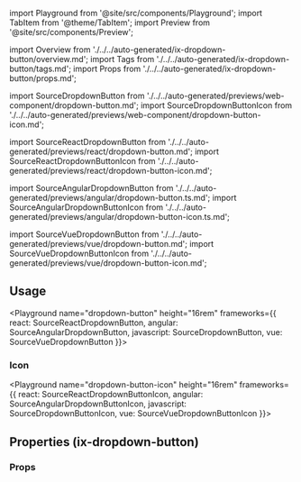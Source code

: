 import Playground from '@site/src/components/Playground';
import TabItem from '@theme/TabItem';
import Preview from '@site/src/components/Preview';

import Overview from './../../auto-generated/ix-dropdown-button/overview.md';
import Tags from './../../auto-generated/ix-dropdown-button/tags.md';
import Props from './../../auto-generated/ix-dropdown-button/props.md';

import SourceDropdownButton from './../../auto-generated/previews/web-component/dropdown-button.md';
import SourceDropdownButtonIcon from './../../auto-generated/previews/web-component/dropdown-button-icon.md';

import SourceReactDropdownButton from './../../auto-generated/previews/react/dropdown-button.md';
import SourceReactDropdownButtonIcon from './../../auto-generated/previews/react/dropdown-button-icon.md';

import SourceAngularDropdownButton from './../../auto-generated/previews/angular/dropdown-button.ts.md';
import SourceAngularDropdownButtonIcon from './../../auto-generated/previews/angular/dropdown-button-icon.ts.md';

import SourceVueDropdownButton from './../../auto-generated/previews/vue/dropdown-button.md';
import SourceVueDropdownButtonIcon from './../../auto-generated/previews/vue/dropdown-button-icon.md';


<Tags />

<Overview />

## Usage

<Playground
name="dropdown-button" height="16rem"
frameworks={{
  react: SourceReactDropdownButton,
  angular: SourceAngularDropdownButton,
  javascript: SourceDropdownButton,
  vue: SourceVueDropdownButton
}}></Playground>

### Icon

<Playground
name="dropdown-button-icon" height="16rem"
frameworks={{
  react: SourceReactDropdownButtonIcon,
  angular: SourceAngularDropdownButtonIcon,
  javascript: SourceDropdownButtonIcon,
  vue: SourceVueDropdownButtonIcon
}}></Playground>

## Properties (ix-dropdown-button)

### Props

<Props />
